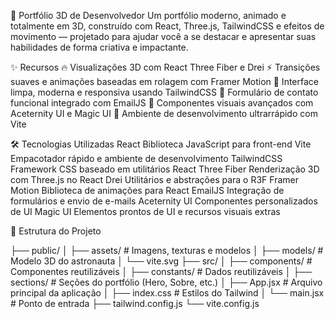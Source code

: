 🚀 Portfólio 3D de Desenvolvedor
Um portfólio moderno, animado e totalmente em 3D, construído com React, Three.js, TailwindCSS e efeitos de movimento — projetado para ajudar você a se destacar e apresentar suas habilidades de forma criativa e impactante.

✨ Recursos
🔥 Visualizações 3D com React Three Fiber e Drei
⚡ Transições suaves e animações baseadas em rolagem com Framer Motion
🎨 Interface limpa, moderna e responsiva usando TailwindCSS
💌 Formulário de contato funcional integrado com EmailJS
🧱 Componentes visuais avançados com Aceternity UI e Magic UI
🚀 Ambiente de desenvolvimento ultrarrápido com Vite

🛠 Tecnologias Utilizadas
React
Biblioteca JavaScript para front-end
Vite
Empacotador rápido e ambiente de desenvolvimento
TailwindCSS
Framework CSS baseado em utilitários
React Three Fiber
Renderização 3D com Three.js no React
Drei
Utilitários e abstrações para o R3F
Framer Motion
Biblioteca de animações para React
EmailJS
Integração de formulários e envio de e-mails
Aceternity UI
Componentes personalizados de UI
Magic UI
Elementos prontos de UI e recursos visuais extras

📁 Estrutura do Projeto



├── public/
│   ├── assets/             # Imagens, texturas e modelos
│   ├── models/             # Modelo 3D do astronauta
│   └── vite.svg
├── src/
│   ├── components/         # Componentes reutilizáveis
│   ├── constants/          # Dados reutilizáveis
│   ├── sections/           # Seções do portfólio (Hero, Sobre, etc.)
│   ├── App.jsx             # Arquivo principal da aplicação
│   ├── index.css           # Estilos do Tailwind
│   └── main.jsx            # Ponto de entrada
├── tailwind.config.js
└── vite.config.js

